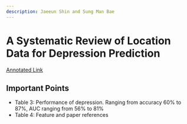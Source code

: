 ```yaml
---
description: Jaeeun Shin and Sung Man Bae
---
```


# A Systematic Review of Location Data for Depression Prediction

[Annotated Link](https://drive.google.com/file/d/1s25RavSIehJ2UkxKhZ176aZj1\_ou7bx8/view?usp=sharing)

## Important Points&#x20;

* Table 3: Performance of depression. Ranging from accuracy 60% to 87%, AUC ranging from 56% to 81%
* Table 4: Feature and paper references&#x20;
